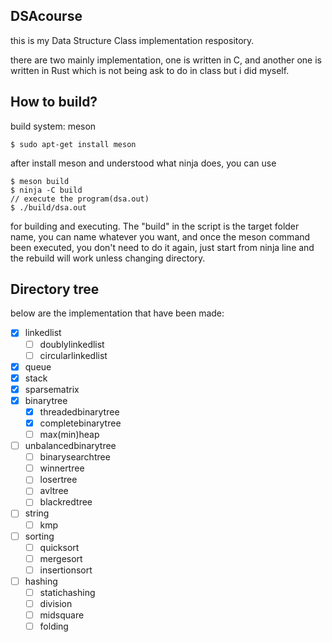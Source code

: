 ## DSAcourse

this is my Data Structure Class implementation respository.

there are two mainly implementation, one is written in C, and another one is written in Rust which is not being ask to do in class but i did myself.

## How to build?

build system: meson

```shell
$ sudo apt-get install meson
```

after install meson and understood what ninja does, you can use

```shell
$ meson build
$ ninja -C build
// execute the program(dsa.out)
$ ./build/dsa.out
```

for building and executing. The "build" in the script is the target folder name, you can name whatever you want, and once the meson command been executed, you don't need to do it again, just start from ninja line and the rebuild will work unless changing directory.

## Directory tree

below are the implementation that have been made:

- [x] linkedlist
    - [ ] doublylinkedlist
    - [ ] circularlinkedlist
- [x] queue
- [x] stack
- [x] sparsematrix
- [x] binarytree
    - [x] threadedbinarytree
    - [x] completebinarytree
    - [ ] max(min)heap
- [ ] unbalancedbinarytree
    - [ ] binarysearchtree
    - [ ] winnertree
    - [ ] losertree
    - [ ] avltree
    - [ ] blackredtree
- [ ] string
    - [ ] kmp
- [ ] sorting
    - [ ] quicksort
    - [ ] mergesort
    - [ ] insertionsort
- [ ] hashing
    - [ ] statichashing
    - [ ] division
    - [ ] midsquare
    - [ ] folding